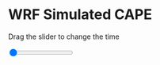 <h1>WRF Simulated CAPE</h1>
<p>Drag the slider to change the time</p>

<div class="slidecontainer">
<input oninput='setImage(this)' class="slider" type="range" min="0" max="21" value="0" step="1" />
<img id='img'/>
</div>

<script>
var img = document.getElementById('img');
var img_array = ['/assets/images/wrf/cp_wrfout_d01_2020-03-14_12:00:00.png',
'/assets/images/wrf/cp_wrfout_d01_2020-03-14_13:00:00.png',
'/assets/images/wrf/cp_wrfout_d01_2020-03-14_14:00:00.png',
'/assets/images/wrf/cp_wrfout_d01_2020-03-14_15:00:00.png',
'/assets/images/wrf/cp_wrfout_d01_2020-03-14_16:00:00.png',
'/assets/images/wrf/cp_wrfout_d01_2020-03-14_17:00:00.png',
'/assets/images/wrf/cp_wrfout_d01_2020-03-14_18:00:00.png',
'/assets/images/wrf/cp_wrfout_d01_2020-03-14_19:00:00.png',
'/assets/images/wrf/cp_wrfout_d01_2020-03-14_20:00:00.png',
'/assets/images/wrf/cp_wrfout_d01_2020-03-14_21:00:00.png',
'/assets/images/wrf/cp_wrfout_d01_2020-03-14_22:00:00.png',
'/assets/images/wrf/cp_wrfout_d01_2020-03-14_23:00:00.png',
'/assets/images/wrf/cp_wrfout_d01_2020-03-15_00:00:00.png',
'/assets/images/wrf/cp_wrfout_d01_2020-03-15_01:00:00.png',
'/assets/images/wrf/cp_wrfout_d01_2020-03-15_02:00:00.png',
'/assets/images/wrf/cp_wrfout_d01_2020-03-15_03:00:00.png',
'/assets/images/wrf/cp_wrfout_d01_2020-03-15_04:00:00.png',
'/assets/images/wrf/cp_wrfout_d01_2020-03-15_05:00:00.png',
'/assets/images/wrf/cp_wrfout_d01_2020-03-15_06:00:00.png',
'/assets/images/wrf/cp_wrfout_d01_2020-03-15_07:00:00.png',
'/assets/images/wrf/cp_wrfout_d01_2020-03-15_08:00:00.png',];
function setImage(obj)
{
        var value = obj.value;
        img.src = img_array[value];

}
</script>
